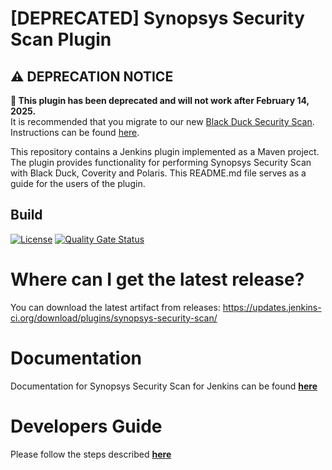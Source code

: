 # [DEPRECATED] Synopsys Security Scan Plugin

## ⚠️ **DEPRECATION NOTICE**

**🚨 This plugin has been deprecated and will not work after February 14, 2025.**  
It is recommended that you migrate to our new [Black Duck Security Scan](#).  
Instructions can be found [here](<community_url>).

This repository contains a Jenkins plugin implemented as a Maven project. The plugin provides functionality for performing Synopsys Security Scan with Black Duck, Coverity and Polaris. This README.md file serves as a guide for the users of the plugin.

## Build

[![License](https://img.shields.io/badge/License-Apache%202.0-blue.svg)](https://opensource.org/licenses/Apache-2.0)
[![Quality Gate Status](https://sonarcloud.io/api/project_badges/measure?project=io.jenkins.plugins%3Asynopsys-security-scan&metric=alert_status)](https://sonarcloud.io/dashboard?id=io.jenkins.plugins%3Asynopsys-security-scan)

# Where can I get the latest release?
You can download the latest artifact from releases: https://updates.jenkins-ci.org/download/plugins/synopsys-security-scan/

# Documentation
Documentation for Synopsys Security Scan for Jenkins can be found [**here**](https://sig-product-docs.synopsys.com/bundle/integrations-detect/page/integrations/jenkinsplugin/jenkins.html)

# Developers Guide
Please follow the steps described [**here**](DeveloperGuide.md)
